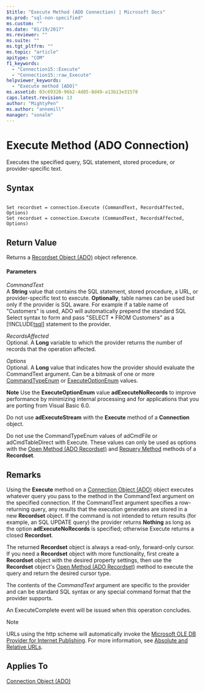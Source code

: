 ```yaml
---
$title: "Execute Method (ADO Connection) | Microsoft Docs"
ms.prod: "sql-non-specified"
ms.custom: ""
ms.date: "01/19/2017"
ms.reviewer: ""
ms.suite: ""
ms.tgt_pltfrm: ""
ms.topic: "article"
apitype: "COM"
f1_keywords: 
  - "Connection15::Execute"
  - "Connection15::raw_Execute"
helpviewer_keywords: 
  - "Execute method [ADO]"
ms.assetid: 03c69320-96b2-4d85-8d49-a13b13e31578
caps.latest.revision: 13
author: "MightyPen"
ms.author: "annemill"
manager: "sonalm"
---
```

# Execute Method (ADO Connection)
Executes the specified query, SQL statement, stored procedure, or provider-specific text.  
  
## Syntax  
  
```  
  
Set recordset = connection.Execute (CommandText, RecordsAffected, Options)  
Set recordset = connection.Execute (CommandText, RecordsAffected, Options)  
```  
  
## Return Value  
 Returns a [Recordset Object (ADO)](../../../ado/reference/ado-api/recordset-object-ado.md) object reference.  
  
#### Parameters  
 *CommandText*  
 A **String** value that contains the SQL statement, stored procedure, a URL, or provider-specific text to execute. **Optionally**, table names can be used but only if the provider is SQL aware. For example if a table name of "Customers" is used, ADO will automatically prepend the standard SQL Select syntax to form and pass "SELECT * FROM Customers" as a [!INCLUDE[tsql](../../../includes/tsql_md.md)] statement to the provider.  
  
 *RecordsAffected*  
 Optional. A **Long** variable to which the provider returns the number of records that the operation affected.  
  
 *Options*  
 Optional. A **Long** value that indicates how the provider should evaluate the CommandText argument. Can be a bitmask of one or more [CommandTypeEnum](../../../ado/reference/ado-api/commandtypeenum.md) or [ExecuteOptionEnum](../../../ado/reference/ado-api/executeoptionenum.md) values.  
  
 **Note** Use the **ExecuteOptionEnum** value **adExecuteNoRecords** to improve performance by minimizing internal processing and for applications that you are porting from Visual Basic 6.0.  
  
 Do not use **adExecuteStream** with the **Execute** method of a **Connection** object.  
  
 Do not use the CommandTypeEnum values of adCmdFile or adCmdTableDirect with Execute. These values can only be used as options with the [Open Method (ADO Recordset)](../../../ado/reference/ado-api/open-method-ado-recordset.md) and [Requery Method](../../../ado/reference/ado-api/requery-method.md) methods of a **Recordset**.  
  
## Remarks  
 Using the **Execute** method on a [Connection Object (ADO)](../../../ado/reference/ado-api/connection-object-ado.md) object executes whatever query you pass to the method in the CommandText argument on the specified connection. If the CommandText argument specifies a row-returning query, any results that the execution generates are stored in a new **Recordset** object. If the command is not intended to return results (for example, an SQL UPDATE query) the provider returns **Nothing** as long as the option **adExecuteNoRecords** is specified; otherwise Execute returns a closed **Recordset**.  
  
 The returned **Recordset** object is always a read-only, forward-only cursor. If you need a **Recordset** object with more functionality, first create a **Recordset** object with the desired property settings, then use the **Recordset** object's [Open Method (ADO Recordset)](../../../ado/reference/ado-api/open-method-ado-recordset.md) method to execute the query and return the desired cursor type.  
  
 The contents of the *CommandText* argument are specific to the provider and can be standard SQL syntax or any special command format that the provider supports.  
  
 An ExecuteComplete event will be issued when this operation concludes.  
  
> [!NOTE]
>  URLs using the http scheme will automatically invoke the [Microsoft OLE DB Provider for Internet Publishing](../../../ado/guide/appendixes/microsoft-ole-db-provider-for-internet-publishing.md). For more information, see [Absolute and Relative URLs](../../../ado/guide/data/absolute-and-relative-urls.md).  
  
## Applies To  
 [Connection Object (ADO)](../../../ado/reference/ado-api/connection-object-ado.md)